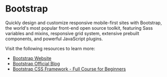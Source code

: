 # Bootstrap

Quickly design and customize responsive mobile-first sites with Bootstrap, the world's most popular front-end open source toolkit, featuring Sass variables and mixins, responsive grid system, extensive prebuilt components, and powerful JavaScript plugins.

Visit the following resources to learn more:

- [Bootstrap Website](https://getbootstrap.com)
- [Bootstrap Official Blog](https://blog.getbootstrap.com/2022/07/19/bootstrap-5-2-0/)
- [Bootstrap CSS Framework - Full Course for Beginners](https://www.youtube.com/watch?v=-qfEOE4vtxE)
